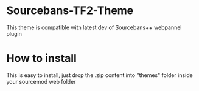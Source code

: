 # Sourcebans-TF2-Theme

This theme is compatible with latest dev of Sourcebans++ webpannel plugin


# How to install

This is easy to install, just drop the .zip content into "themes" folder inside your sourcemod web folder
